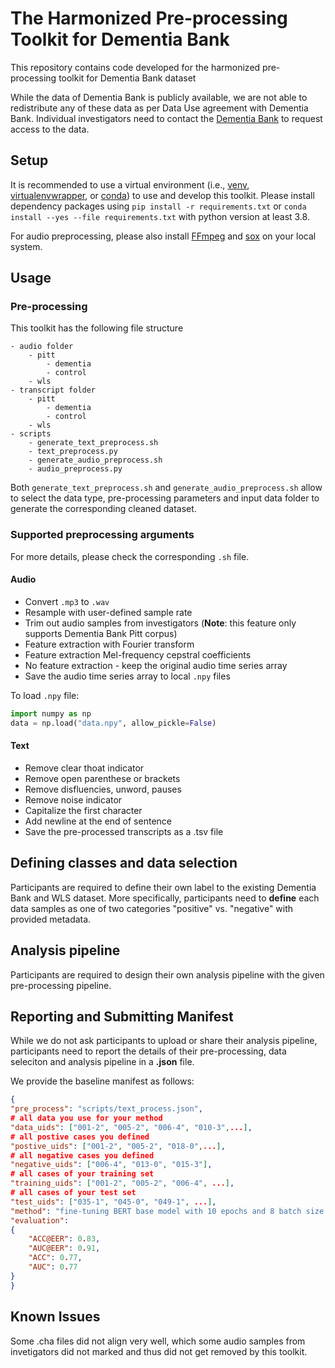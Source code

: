 # The Harmonized Pre-processing Toolkit for Dementia Bank

This repository contains code developed for the harmonized pre-processing toolkit for Dementia Bank dataset

While the data of Dementia Bank is publicly available, we are not able to redistribute any of these data as per Data Use agreement with Dementia Bank. Individual investigators need to contact the [Dementia Bank](https://dementia.talkbank.org/access/) to request access to the data.

## Setup

It is recommended to use a virtual environment (i.e.,  [venv](https://docs.python.org/3/tutorial/venv.html), [virtualenvwrapper](https://virtualenvwrapper.readthedocs.io/en/latest/), or [conda](https://docs.conda.io/en/latest/)) to use and develop this toolkit. Please install dependency packages using ```pip install -r requirements.txt``` or ```conda install --yes --file requirements.txt``` with python version at least 3.8.

For audio preprocessing, please also install [FFmpeg](https://github.com/FFmpeg/FFmpeg) and [sox](https://github.com/rabitt/pysox) on your local system.

## Usage

### Pre-processing

This toolkit has the following file structure

```
- audio folder
    - pitt
        - dementia
        - control
    - wls
- transcript folder
    - pitt
        - dementia
        - control
    - wls
- scripts
	- generate_text_preprocess.sh
	- text_preprocess.py
	- generate_audio_preprocess.sh
	- audio_preprocess.py
```

Both `generate_text_preprocess.sh` and `generate_audio_preprocess.sh` allow to select the data type, pre-processing parameters and input data folder to generate the corresponding cleaned dataset.

### Supported preprocessing arguments

For more details, please check the corresponding `.sh` file.

#### Audio

- Convert `.mp3` to `.wav`
- Resample with user-defined sample rate
- Trim out audio samples from investigators (**Note**: this feature only supports Dementia Bank Pitt corpus)
- Feature extraction with Fourier transform
- Feature extraction Mel-frequency cepstral coefficients
- No feature extraction - keep the original audio time series array
- Save the audio time series array to local `.npy` files

To load `.npy` file:

```python
import numpy as np
data = np.load("data.npy", allow_pickle=False)
```

#### Text

- Remove clear thoat indicator
- Remove open parenthese or brackets
- Remove disfluencies, unword, pauses
- Remove noise indicator
- Capitalize the first character
- Add newline at the end of sentence
- Save the pre-processed transcripts as a .tsv file

## Defining classes and data selection

Participants are required to define their own label to the existing Dementia Bank and WLS dataset. More specifically, participants need to **define** each data samples as one of two categories "positive" vs. "negative" with provided metadata.

## Analysis pipeline

Participants are required to design their own analysis pipeline with the given pre-processing pipeline.

## Reporting and Submitting Manifest

While we do not ask participants to upload or share their analysis pipeline, participants need to report the details of their pre-processing, data seleciton and analysis pipeline in a **.json** file.

We provide the baseline manifest as follows:

```json
{
"pre_process": "scripts/text_process.json",
# all data you use for your method
"data_uids": ["001-2", "005-2", "006-4", "010-3",...],
# all postive cases you defined 
"postive_uids": ["001-2", "005-2", "018-0",...],
# all negative cases you defined
"negative_uids": ["006-4", "013-0", "015-3"],
# all cases of your training set
"training_uids": ["001-2", "005-2", "006-4", ...],
# all cases of your test set
"test_uids": ["035-1", "045-0", "049-1", ...],
"method": "fine-tuning BERT base model with 10 epochs and 8 batch size on ADReSS training set, validatinng on ADReSS test set",
"evaluation":
{
    "ACC@EER": 0.83,
    "AUC@EER": 0.91,
    "ACC": 0.77,
    "AUC": 0.77
}
}
```

## Known Issues

Some .cha files did not align very well, which some audio samples from invetigators did not marked and thus did not get removed by this toolkit.
